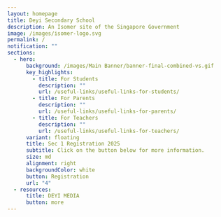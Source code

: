 ```yaml
---
layout: homepage
title: Deyi Secondary School
description: An Isomer site of the Singapore Government
image: /images/isomer-logo.svg
permalink: /
notification: ""
sections:
  - hero:
      background: /images/Main Banner/banner-final-combined-vs.gif
      key_highlights:
        - title: For Students
          description: ""
          url: /useful-links/useful-links-for-students/
        - title: For Parents
          description: ""
          url: /useful-links/useful-links-for-parents/
        - title: For Teachers
          description: ""
          url: /useful-links/useful-links-for-teachers/
      variant: floating
      title: Sec 1 Registration 2025
      subtitle: Click on the button below for more information.
      size: md
      alignment: right
      backgroundColor: white
      button: Registration
      url: "4"
  - resources:
      title: DEYI MEDIA
      button: more
---
```

